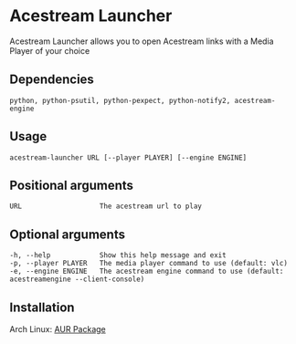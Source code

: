 # Acestream Launcher
Acestream Launcher allows you to open Acestream links with a Media Player of your choice

## Dependencies
    python, python-psutil, python-pexpect, python-notify2, acestream-engine

## Usage
    acestream-launcher URL [--player PLAYER] [--engine ENGINE]

## Positional arguments
    URL                   The acestream url to play

## Optional arguments
    -h, --help            Show this help message and exit
    -p, --player PLAYER   The media player command to use (default: vlc)
    -e, --engine ENGINE   The acestream engine command to use (default: acestreamengine --client-console)

## Installation
Arch Linux: [AUR Package](https://aur.archlinux.org/packages/acestream-launcher)

